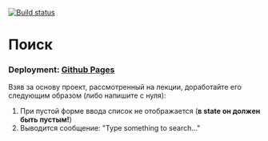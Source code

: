 [![Build status](https://ci.appveyor.com/api/projects/status/ixjbpcob04jvqavv/branch/master?svg=true)](https://ci.appveyor.com/project/Sergius92739/ra-12-1-redux-observable-front/branch/master)

# Поиск

### Deployment: <a href="https://sergius92739.github.io/ra-12.1-redux-observable-front/">Github Pages</a>

Взяв за основу проект, рассмотренный на лекции, доработайте его следующим образом (либо напишите с нуля):

1. При пустой форме ввода список не отображается (**в state он должен быть пустым!**)
2. Выводится сообщение: "Type something to search..."
